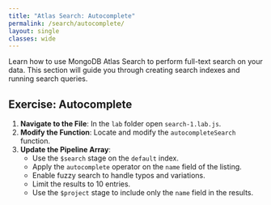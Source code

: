 ```yaml
---
title: "Atlas Search: Autocomplete"
permalink: /search/autocomplete/
layout: single
classes: wide
---
```


Learn how to use MongoDB Atlas Search to perform full-text search on your data. This section will guide you through creating search indexes and running search queries.

## Exercise: Autocomplete

1. **Navigate to the File**: In the `lab` folder open `search-1.lab.js`.
2. **Modify the Function**: Locate and modify the `autocompleteSearch` function.
3. **Update the Pipeline Array**:
    - Use the `$search` stage on the `default` index.
    - Apply the `autocomplete` operator on the `name` field of the listing.
    - Enable fuzzy search to handle typos and variations.
    - Limit the results to 10 entries.
    - Use the `$project` stage to include only the `name` field in the results.
